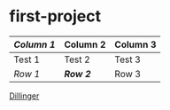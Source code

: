 # first-project

*Column 1* | Column 2 | Column 3
-------------| ---------| ---------
Test 1 | Test 2 | Test 3
_Row 1_ | **_Row 2_**| Row 3

[Dillinger](https://dillinger.io/)
